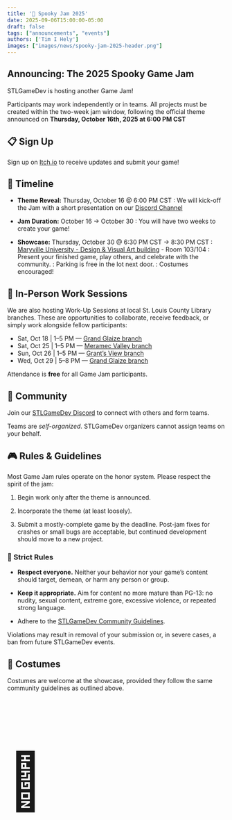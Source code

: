 ```yaml
---
title: '🎃 Spooky Jam 2025'
date: 2025-09-06T15:00:00-05:00 
draft: false
tags: ["announcements", "events"]
authors: ['Tim I Hely']
images: ["images/news/spooky-jam-2025-header.png"]
---
```


## Announcing: The 2025 Spooky Game Jam

STLGameDev is hosting another Game Jam!

Participants may work independently or in teams. All projects must be created within the two-week jam window, following the official theme announced on **Thursday, October 16th, 2025 at 6:00 PM CST**

## 📋 Sign Up

Sign up on [Itch.io](https://itch.io/jam/stlgamedev-spooky-jam-2025) to receive updates and submit your game!

## 📅 Timeline

- **Theme Reveal:** Thursday, October 16 @ 6:00 PM CST
  : We will kick-off the Jam with a short presentation on our [Discord Channel](https://discord.com/invite/mTMKpre/)

- **Jam Duration:** October 16 → October 30
  : You will have two weeks to create your game!

- **Showcase:** Thursday, October 30 @ 6:30 PM CST → 8:30 PM CST​
  : [Maryville University - Design & Visual Art building](https://maps.app.goo.gl/2FXvrn6jfMdm1kuUA) - Room 103/104
  : Present your finished game, play others, and celebrate with the community.
  : Parking is free in the lot next door.
  : Costumes encouraged!

## 🏫 In-Person Work Sessions

We are also hosting Work-Up Sessions at local St. Louis County Library branches. These are opportunities to collaborate, receive feedback, or simply work alongside fellow participants:

- Sat, Oct 18 | 1–5 PM — [Grand Glaize branch](https://www.slcl.org/hours-and-locations/grand-glaize-branch)
- Sat, Oct 25 | 1–5 PM — [Meramec Valley branch](https://www.slcl.org/hours-and-locations/meramec-valley-branch)
- Sun, Oct 26 | 1–5 PM — [Grant’s View branch](https://www.slcl.org/hours-and-locations/grants-view-branch)
- Wed, Oct 29 | 5–8 PM — [Grand Glaize branch](https://www.slcl.org/hours-and-locations/grand-glaize-branch)

Attendance is **free** for all Game Jam participants.

## 👥 Community

Join our [STLGameDev Discord](https://discord.com/invite/mTMKpre/) to connect with others and form teams.

<div class="alert alert-warning d-flex flex-row">
<div class="p-1 me-2">
<i class="i fa-sharp-duotone fa-regular fa-triangle-exclamation"></i>
</div>
<div class="px-1 pt-1">Teams are <em>self-organized</em>. STLGameDev organizers cannot assign teams on your behalf.</div>
</div>

## 🎮 Rules & Guidelines

Most Game Jam rules operate on the honor system. Please respect the spirit of the jam:

1. Begin work only after the theme is announced.

2. Incorporate the theme (at least loosely).
  
3. Submit a mostly-complete game by the deadline. Post-jam fixes for crashes or small bugs are acceptable, but continued development should move to a new project.

### 🚫 Strict Rules

- **Respect everyone.** Neither your behavior nor your game’s content should target, demean, or harm any person or group.

- **Keep it appropriate.** Aim for content no more mature than PG-13: no nudity, sexual content, extreme gore, excessive violence, or repeated strong language.

- Adhere to the [STLGameDev Community Guidelines](https://stlgame.dev/about/#community-guidelines).

<div class="alert alert-warning d-flex flex-row">
<div class="p-1 me-2">
<i class="i fa-sharp-duotone fa-regular fa-triangle-exclamation fa-2x"></i>
</div>
<div class="px-1 ">Violations may result in removal of your submission or, in severe cases, a ban from future STLGameDev events.</div></div>

## 🧛 Costumes

Costumes are welcome at the showcase, provided they follow the same community guidelines as outlined above.

<p style="font-size: 8rem;">👻</p>

